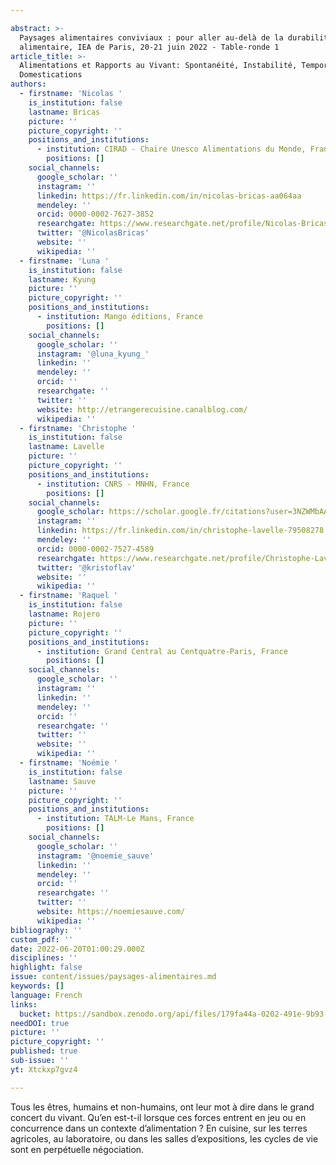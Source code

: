 ```yaml
---

abstract: >-
  Paysages alimentaires conviviaux : pour aller au-delà de la durabilité
  alimentaire, IEA de Paris, 20-21 juin 2022 - Table-ronde 1 
article_title: >-
  Alimentations et Rapports au Vivant: Spontanéité, Instabilité, Temporisations,
  Domestications
authors:
  - firstname: 'Nicolas '
    is_institution: false
    lastname: Bricas
    picture: ''
    picture_copyright: ''
    positions_and_institutions:
      - institution: CIRAD - Chaire Unesco Alimentations du Monde, France
        positions: []
    social_channels:
      google_scholar: ''
      instagram: ''
      linkedin: https://fr.linkedin.com/in/nicolas-bricas-aa064aa
      mendeley: ''
      orcid: 0000-0002-7627-3852
      researchgate: https://www.researchgate.net/profile/Nicolas-Bricas
      twitter: '@NicolasBricas'
      website: ''
      wikipedia: ''
  - firstname: 'Luna '
    is_institution: false
    lastname: Kyung
    picture: ''
    picture_copyright: ''
    positions_and_institutions:
      - institution: Mango éditions, France
        positions: []
    social_channels:
      google_scholar: ''
      instagram: '@luna_kyung_'
      linkedin: ''
      mendeley: ''
      orcid: ''
      researchgate: ''
      twitter: ''
      website: http://etrangerecuisine.canalblog.com/
      wikipedia: ''
  - firstname: 'Christophe '
    is_institution: false
    lastname: Lavelle
    picture: ''
    picture_copyright: ''
    positions_and_institutions:
      - institution: CNRS - MNHN, France
        positions: []
    social_channels:
      google_scholar: https://scholar.google.fr/citations?user=3NZWMbAAAAAJ&hl=fr
      instagram: ''
      linkedin: https://fr.linkedin.com/in/christophe-lavelle-79508278
      mendeley: ''
      orcid: 0000-0002-7527-4589
      researchgate: https://www.researchgate.net/profile/Christophe-Lavelle
      twitter: '@kristoflav'
      website: ''
      wikipedia: ''
  - firstname: 'Raquel '
    is_institution: false
    lastname: Rojero
    picture: ''
    picture_copyright: ''
    positions_and_institutions:
      - institution: Grand Central au Centquatre-Paris, France
        positions: []
    social_channels:
      google_scholar: ''
      instagram: ''
      linkedin: ''
      mendeley: ''
      orcid: ''
      researchgate: ''
      twitter: ''
      website: ''
      wikipedia: ''
  - firstname: 'Noémie '
    is_institution: false
    lastname: Sauve
    picture: ''
    picture_copyright: ''
    positions_and_institutions:
      - institution: TALM-Le Mans, France
        positions: []
    social_channels:
      google_scholar: ''
      instagram: '@noemie_sauve'
      linkedin: ''
      mendeley: ''
      orcid: ''
      researchgate: ''
      twitter: ''
      website: https://noemiesauve.com/
      wikipedia: ''
bibliography: ''
custom_pdf: ''
date: 2022-06-20T01:00:29.000Z
disciplines: ''
highlight: false
issue: content/issues/paysages-alimentaires.md
keywords: []
language: French
links:
  bucket: https://sandbox.zenodo.org/api/files/179fa44a-0202-491e-9b93-7f32c11f3cfb
needDOI: true
picture: ''
picture_copyright: ''
published: true
sub-issue: ''
yt: Xtckxp7gvz4

---
```









Tous les êtres, humains et non-humains, ont leur mot à dire dans le grand concert du vivant. Qu’en est-t-il lorsque ces forces entrent en jeu ou en concurrence dans un contexte d’alimentation ? En cuisine, sur les terres agricoles, au laboratoire, ou dans les salles d’expositions, les cycles de vie sont en perpétuelle négociation.

<Youtube yt="Xtckxp7gvz4" caption ="Alimentations et rapports au vivant: spontanéité, instabilité, temporisations, domestications"></Youtube>